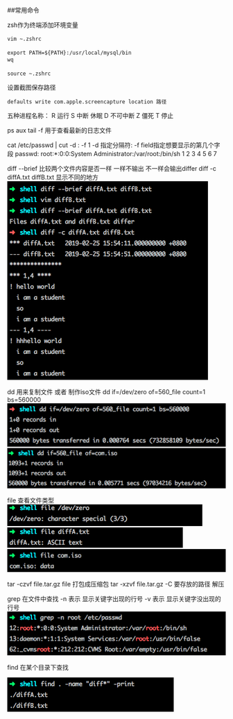 ##常用命令


zsh作为终端添加环境变量

```shell
vim ~.zshrc

export PATH=${PATH}:/usr/local/mysql/bin
wq

source ~.zshrc
```

设置截图保存路径

```shell
defaults write com.apple.screencapture location 路径
```


五种进程名称：
R 运行
S 中断 休眠
D 不可中断
Z 僵死
T 停止

 ps aux
 tail -f 用于查看最新的日志文件
 
 cat /etc/passwd | cut -d : -f 1
 -d 指定分隔符: -f field指定想要显示的第几个字段
 passwd:
 root:*:0:0:System Administrator:/var/root:/bin/sh
 1    2 3 4 5                    6         7
 
 diff --brief 比较两个文件内容是否一样 一样不输出 不一样会输出differ
 diff -c diffA.txt diffB.txt 显示不同的地方
 [![primitive](./photos/diff.png)]()
 
 dd 用来复制文件 或者 制作iso文件
 dd if=/dev/zero of=560_file count=1 bs=560000
  [![primitive](./photos/dd1.png)]()
  [![primitive](./photos/dd2.png)]()
  
  
  file 查看文件类型
  [![primitive](./photos/file1.png)]()
  [![primitive](./photos/file2.png)]()
  [![primitive](./photos/file3.png)]()


tar -czvf file.tar.gz file
打包成压缩包
tar -xzvf file.tar.gz -C 要存放的路径
解压

grep 在文件中查找
-n 表示 显示关键字出现的行号
-v 表示 显示关键字没出现的行号
  [![primitive](./photos/grep.png)]()

find 在某个目录下查找

[![primitive](./photos/find.png)]()
